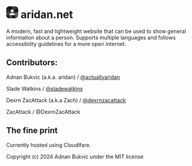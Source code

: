 # <img src="/src/favicons/icon-192.png" width="32px" height="32px"> aridan.net
A modern, fast and lightweight website that can be used to show general information about a person.
Supports multiple languages and follows accessibility guidelines for a more open internet. 

## Contributors:


Adnan Bukvic (a.k.a. aridan) / [@actuallyaridan](https://github.com/actuallyaridan)

Slade Watkins / [@sladewatkins](https://github.com/sladewatkins)

Dexrn ZacAttack (a.k.a Zach) / [@dexrnzacattack](https://github.com/dexrnzacattack)

ZacAttack / @DexrnZacAttack



## The fine print

Currently hosted using Cloudlfare. 

Copyright (c) 2024 Adnan Bukvic under the MIT license
